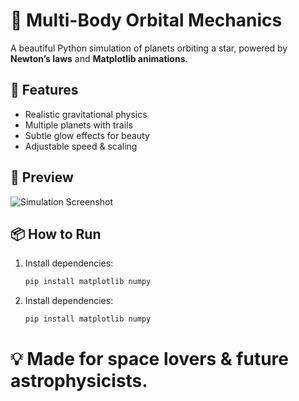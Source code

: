 # 🌌 Multi-Body Orbital Mechanics

A beautiful Python simulation of planets orbiting a star, powered by **Newton’s laws** and **Matplotlib animations**.  

## 🚀 Features
- Realistic gravitational physics  
- Multiple planets with trails  
- Subtle glow effects for beauty  
- Adjustable speed & scaling  

## 📸 Preview
![Simulation Screenshot](Figure_2.png)  

## 📦 How to Run
1. Install dependencies:
   ```bash
   pip install matplotlib numpy
   ```
2. Install dependencies:
   ```bash
   pip install matplotlib numpy
   ```
# 💡 Made for space lovers & future astrophysicists.   
